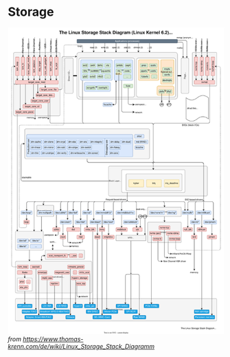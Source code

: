 # Storage

![](./Linux-storage-stack-diagram_v6.2.drawio.svg)
*from https://www.thomas-krenn.com/de/wiki/Linux_Storage_Stack_Diagramm*

